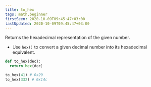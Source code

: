 ```yaml
---
title: to_hex
tags: math,beginner
firstSeen: 2020-10-09T09:45:47+03:00
lastUpdated: 2020-10-09T09:45:47+03:00
---
```


Returns the hexadecimal representation of the given number.

- Use `hex()` to convert a given decimal number into its hexadecimal equivalent.

```py
def to_hex(dec):
  return hex(dec)
```

```py
to_hex(41) # 0x29
to_hex(332) # 0x14c
```
